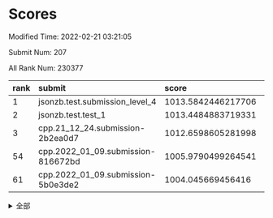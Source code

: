 # Scores

Modified Time: 2022-02-21 03:21:05

Submit Num: 207

All Rank Num: 230377

| rank |               submit               |       score        |       sigma        | pk_num |
| :--- | :--------------------------------- | :----------------- | :----------------- | :----- |
| 1    | jsonzb.test.submission_level_4     | 1013.5842446217706 | 0.8439876255264158 | 4453   |
| 2    | jsonzb.test.test_1                 | 1013.4484883719331 | 0.7951381436701351 | 4453   |
| 3    | cpp.21_12_24.submission-2b2ea0d7   | 1012.6598605281998 | 0.789088421813368  | 4455   |
| 54   | cpp.2022_01_09.submission-816672bd | 1005.9790499264541 | 0.7191674799354425 | 4453   |
| 61   | cpp.2022_01_09.submission-5b0e3de2 | 1004.045669456416  | 0.7093154074317307 | 4450   |


<details>
<summary>全部</summary>

| rank |                 submit                 |       score        |       sigma        | pk_num |
| :--- | :------------------------------------- | :----------------- | :----------------- | :----- |
| 1    | jsonzb.test.submission_level_4         | 1013.5842446217706 | 0.8439876255264158 | 4453   |
| 2    | jsonzb.test.test_1                     | 1013.4484883719331 | 0.7951381436701351 | 4453   |
| 3    | cpp.21_12_24.submission-2b2ea0d7       | 1012.6598605281998 | 0.789088421813368  | 4455   |
| 4    | gobigger.level_3.submission_level_3_46 | 1011.6582402278533 | 0.7849839904696115 | 4450   |
| 5    | gobigger.level_3.submission_level_3_28 | 1011.6449630867986 | 0.7664113227486141 | 4456   |
| 6    | gobigger.level_3.submission_level_3_26 | 1011.4779536135671 | 0.7659519309662298 | 4457   |
| 7    | gobigger.level_3.submission_level_3_40 | 1011.4028209197257 | 0.7688143157856256 | 4451   |
| 8    | gobigger.level_3.submission_level_3_31 | 1011.2734756933969 | 0.7649250998949427 | 4450   |
| 9    | gobigger.level_3.submission_level_3_29 | 1011.142516767585  | 0.7713430886267822 | 4453   |
| 10   | gobigger.level_3.submission_level_3_41 | 1011.1405983670446 | 0.7659795218022256 | 4449   |
| 11   | gobigger.level_3.submission_level_3_36 | 1011.0289929104661 | 0.794389830841349  | 4454   |
| 12   | gobigger.level_3.submission_level_3_4  | 1010.8781888019438 | 0.7566466479905742 | 4447   |
| 13   | gobigger.level_3.submission_level_3_1  | 1010.8258247884703 | 0.7627997593561687 | 4450   |
| 14   | gobigger.level_3.submission_level_3_37 | 1010.7167954377122 | 0.7543612144164151 | 4446   |
| 15   | gobigger.level_3.submission_level_3_42 | 1010.6044003759165 | 0.7601455565987997 | 4455   |
| 16   | gobigger.level_3.submission_level_3_2  | 1010.4871813976165 | 0.7786460031639827 | 4454   |
| 17   | gobigger.level_3.submission_level_3_5  | 1010.4742582227244 | 0.7779593556512865 | 4451   |
| 18   | gobigger.level_3.submission_level_3_33 | 1010.3601208990477 | 0.7539542172418535 | 4454   |
| 19   | gobigger.level_3.submission_level_3_15 | 1010.3525785198802 | 0.7788531083176174 | 4452   |
| 20   | gobigger.level_3.submission_level_3_39 | 1010.2940288216928 | 0.7492356382394268 | 4450   |
| 21   | gobigger.level_3.submission_level_3_44 | 1010.2347498511784 | 0.7708459453243052 | 4451   |
| 22   | gobigger.level_3.submission_level_3_19 | 1010.2178074907106 | 0.7614331016147554 | 4456   |
| 23   | gobigger.level_3.submission_level_3_16 | 1010.2137263822444 | 0.748810790381963  | 4452   |
| 24   | gobigger.level_3.submission_level_3_14 | 1010.2113356164118 | 0.7813486923147195 | 4455   |
| 25   | gobigger.level_3.submission_level_3_8  | 1010.1532021219218 | 0.7590474827002462 | 4447   |
| 26   | gobigger.level_3.submission_level_3_12 | 1010.1133346675648 | 0.744004078732022  | 4454   |
| 27   | gobigger.level_3.submission_level_3_48 | 1010.1132540199504 | 0.7736082489679127 | 4449   |
| 28   | gobigger.level_3.submission_level_3_0  | 1010.0736490065842 | 0.7767364358708062 | 4450   |
| 29   | gobigger.level_3.submission_level_3_6  | 1009.9560386392964 | 0.7530750009403803 | 4450   |
| 30   | gobigger.level_3.submission_level_3_35 | 1009.955916957481  | 0.7784419720034207 | 4450   |
| 31   | gobigger.level_3.submission_level_3_27 | 1009.9313992274002 | 0.758111914665813  | 4455   |
| 32   | gobigger.level_3.submission_level_3_11 | 1009.9006637285366 | 0.7468988753733254 | 4449   |
| 33   | gobigger.level_3.submission_level_3_24 | 1009.8892244384076 | 0.7336239585519715 | 4453   |
| 34   | gobigger.level_3.submission_level_3_43 | 1009.842223328752  | 0.7775645801571975 | 4447   |
| 35   | gobigger.level_3.submission_level_3_13 | 1009.7125777162461 | 0.7414666459628516 | 4443   |
| 36   | gobigger.level_3.submission_level_3_32 | 1009.6979469786949 | 0.748618430813297  | 4453   |
| 37   | gobigger.level_3.submission_level_3_18 | 1009.6347082243808 | 0.7553714905392059 | 4454   |
| 38   | gobigger.level_3.submission_level_3_38 | 1009.4485188956546 | 0.7444858980632508 | 4457   |
| 39   | gobigger.level_3.submission_level_3_20 | 1009.4171977425308 | 0.7656403002415827 | 4452   |
| 40   | gobigger.level_3.submission_level_3_10 | 1009.4131194132547 | 0.7394187343426936 | 4450   |
| 41   | gobigger.level_3.submission_level_3_3  | 1009.3285877001557 | 0.7610643202345464 | 4454   |
| 42   | gobigger.level_3.submission_level_3_17 | 1009.2960017693729 | 0.7330785005081072 | 4451   |
| 43   | gobigger.level_3.submission_level_3_22 | 1009.2348264997138 | 0.7570458579698608 | 4450   |
| 44   | gobigger.level_3.submission_level_3_25 | 1009.1350601852355 | 0.7372251593793387 | 4452   |
| 45   | gobigger.level_3.submission_level_3_30 | 1009.0691113566605 | 0.7491970470518905 | 4450   |
| 46   | gobigger.level_3.submission_level_3_47 | 1008.8898756481697 | 0.7378519416043896 | 4453   |
| 47   | gobigger.level_3.submission_level_3_9  | 1008.8613115291954 | 0.743678413467142  | 4453   |
| 48   | gobigger.level_3.submission_level_3_34 | 1008.6789176647275 | 0.7421097099477302 | 4447   |
| 49   | gobigger.level_3.submission_level_3_21 | 1008.6596715454565 | 0.7387465913743833 | 4446   |
| 50   | gobigger.level_3.submission_level_3_7  | 1008.6419740179826 | 0.7476829647041292 | 4452   |
| 51   | gobigger.level_3.submission_level_3_49 | 1008.637355911775  | 0.7507400253587192 | 4455   |
| 52   | gobigger.level_3.submission_level_3_45 | 1008.541184859778  | 0.7536651444495815 | 4450   |
| 53   | gobigger.level_3.submission_level_3_23 | 1008.4537949261121 | 0.7523842624456235 | 4450   |
| 54   | cpp.2022_01_09.submission-816672bd     | 1005.9790499264541 | 0.7191674799354425 | 4453   |
| 55   | gobigger.level_1.submission_level_1_47 | 1004.8976894013124 | 0.7255916065293556 | 4454   |
| 56   | gobigger.level_1.submission_level_1_41 | 1004.7519899273235 | 0.7229181790584441 | 4453   |
| 57   | gobigger.level_1.submission_level_1_32 | 1004.5261678140844 | 0.7107061440991805 | 4451   |
| 58   | gobigger.level_1.submission_level_1_4  | 1004.5222925895375 | 0.7278190624798337 | 4454   |
| 59   | gobigger.level_1.submission_level_1_45 | 1004.3496815858219 | 0.7077866170506478 | 4452   |
| 60   | gobigger.level_1.submission_level_1_38 | 1004.2851898326487 | 0.7311869633793396 | 4451   |
| 61   | cpp.2022_01_09.submission-5b0e3de2     | 1004.045669456416  | 0.7093154074317307 | 4450   |
| 62   | gobigger.level_1.submission_level_1_2  | 1003.8916771913032 | 0.7168523381011521 | 4455   |
| 63   | gobigger.level_1.submission_level_1_14 | 1003.8839783228316 | 0.7155095814758508 | 4453   |
| 64   | gobigger.level_1.submission_level_1_17 | 1003.7677191237675 | 0.7220570853204137 | 4451   |
| 65   | gobigger.level_1.submission_level_1_8  | 1003.7534307995384 | 0.7152773572900664 | 4452   |
| 66   | gobigger.level_1.submission_level_1_31 | 1003.7117946332821 | 0.7158373186653716 | 4454   |
| 67   | gobigger.level_1.submission_level_1_34 | 1003.7028126512768 | 0.7084210507207377 | 4451   |
| 68   | gobigger.level_1.submission_level_1_13 | 1003.6997114715997 | 0.7178436391919052 | 4455   |
| 69   | gobigger.level_1.submission_level_1_1  | 1003.6906435688381 | 0.7117541011040952 | 4454   |
| 70   | gobigger.level_1.submission_level_1_23 | 1003.672155430213  | 0.716115561080522  | 4450   |
| 71   | gobigger.level_1.submission_level_1_7  | 1003.6277974239032 | 0.7189180948504028 | 4450   |
| 72   | gobigger.level_1.submission_level_1_11 | 1003.6106484186698 | 0.7195258594551578 | 4456   |
| 73   | gobigger.level_1.submission_level_1_27 | 1003.6045853816528 | 0.7235599853465243 | 4448   |
| 74   | gobigger.level_1.submission_level_1_22 | 1003.543435861431  | 0.7152156727090967 | 4458   |
| 75   | gobigger.level_1.submission_level_1_3  | 1003.4594421168078 | 0.7070660268030226 | 4451   |
| 76   | gobigger.level_1.submission_level_1_44 | 1003.457380105578  | 0.7209090084259087 | 4452   |
| 77   | gobigger.level_1.submission_level_1_10 | 1003.4057945114191 | 0.7278553176595322 | 4450   |
| 78   | gobigger.level_1.submission_level_1_5  | 1003.3408962707798 | 0.7150742738414814 | 4450   |
| 79   | gobigger.level_1.submission_level_1_6  | 1003.2926058710988 | 0.7178866511835138 | 4452   |
| 80   | gobigger.level_1.submission_level_1_40 | 1003.2916897015023 | 0.7317752083275143 | 4454   |
| 81   | gobigger.level_1.submission_level_1_9  | 1003.2590129998575 | 0.7361061116474773 | 4454   |
| 82   | gobigger.level_1.submission_level_1_16 | 1003.1676754018154 | 0.7168940926558568 | 4451   |
| 83   | gobigger.level_1.submission_level_1_37 | 1003.1573338398587 | 0.7241375852873012 | 4453   |
| 84   | gobigger.level_1.submission_level_1_36 | 1003.1568416370582 | 0.7221436694561556 | 4455   |
| 85   | gobigger.level_1.submission_level_1_24 | 1003.1490948470184 | 0.7133984199830625 | 4450   |
| 86   | gobigger.level_1.submission_level_1_26 | 1003.1349963673788 | 0.7094368467142751 | 4455   |
| 87   | gobigger.level_1.submission_level_1_30 | 1003.0423369887039 | 0.7233693747747382 | 4452   |
| 88   | gobigger.level_1.submission_level_1_43 | 1003.0186122320911 | 0.7159673271019814 | 4460   |
| 89   | gobigger.level_1.submission_level_1_46 | 1002.9919390197509 | 0.7197428922145035 | 4446   |
| 90   | gobigger.level_1.submission_level_1_19 | 1002.8791696849689 | 0.7051736622354073 | 4453   |
| 91   | gobigger.level_1.submission_level_1_0  | 1002.8523231905639 | 0.7168359247139496 | 4448   |
| 92   | gobigger.level_1.submission_level_1_15 | 1002.7502004346259 | 0.7144602604484159 | 4451   |
| 93   | gobigger.level_1.submission_level_1_20 | 1002.687073305229  | 0.7169456297722315 | 4451   |
| 94   | gobigger.level_1.submission_level_1_21 | 1002.6845982534842 | 0.7062220132461997 | 4450   |
| 95   | gobigger.level_1.submission_level_1_25 | 1002.6412554813247 | 0.7136931247828359 | 4455   |
| 96   | gobigger.level_1.submission_level_1_33 | 1002.6333889494819 | 0.7131309977510368 | 4451   |
| 97   | gobigger.level_1.submission_level_1_49 | 1002.3389560515348 | 0.7224452856986663 | 4453   |
| 98   | gobigger.level_1.submission_level_1_42 | 1002.334674160437  | 0.7066725321293046 | 4454   |
| 99   | gobigger.level_1.submission_level_1_18 | 1002.2818872287236 | 0.7149054571506854 | 4454   |
| 100  | gobigger.level_1.submission_level_1_48 | 1002.1843129744457 | 0.7118473985650352 | 4453   |
| 101  | gobigger.level_1.submission_level_1_35 | 1001.9649593729079 | 0.7079542303793082 | 4449   |
| 102  | gobigger.level_1.submission_level_1_28 | 1001.9348673130156 | 0.7167083020181223 | 4446   |
| 103  | gobigger.level_1.submission_level_1_39 | 1001.9342405231946 | 0.714793014257206  | 4456   |
| 104  | gobigger.level_1.submission_level_1_12 | 1001.6450636687221 | 0.7027738679720982 | 4454   |
| 105  | gobigger.level_1.submission_level_1_29 | 1001.5660897633013 | 0.7153282862724809 | 4451   |
| 106  | gobigger.random.submission_random_1    | 997.8825165008999  | 0.7085273451732873 | 4451   |
| 107  | gobigger.random.submission_random_30   | 997.1370411412292  | 0.7124665065554124 | 4451   |
| 108  | gobigger.random.submission_random_5    | 997.043802901112   | 0.7071050806854804 | 4455   |
| 109  | gobigger.random.submission_random_12   | 996.8560077081659  | 0.7187776721990895 | 4453   |
| 110  | gobigger.random.submission_random_18   | 996.8546155608609  | 0.6980855332189608 | 4449   |
| 111  | gobigger.random.submission_random_36   | 996.7621019403559  | 0.6970077628970751 | 4453   |
| 112  | gobigger.random.submission_random_10   | 996.7282554799965  | 0.7011886073734588 | 4451   |
| 113  | gobigger.random.submission_random_15   | 996.6787667876323  | 0.703681405531767  | 4454   |
| 114  | gobigger.random.submission_random_23   | 996.628933706965   | 0.7139291833497492 | 4453   |
| 115  | gobigger.random.submission_random_7    | 996.557645713944   | 0.7026244190181001 | 4451   |
| 116  | gobigger.random.submission_random_13   | 996.4917346699795  | 0.7015277656569722 | 4448   |
| 117  | gobigger.random.submission_random_43   | 996.377523140187   | 0.7116499685150769 | 4447   |
| 118  | gobigger.random.submission_random_21   | 996.371128785582   | 0.7121418910498523 | 4457   |
| 119  | gobigger.random.submission_random_17   | 996.3587770170157  | 0.6992120447060479 | 4448   |
| 120  | gobigger.random.submission_random_0    | 996.2946638148817  | 0.6991594571887035 | 4453   |
| 121  | gobigger.random.submission_random_29   | 996.2294246091831  | 0.7032400630457504 | 4449   |
| 122  | gobigger.random.submission_random_27   | 996.1422214484703  | 0.7071943469155119 | 4453   |
| 123  | gobigger.random.submission_random_45   | 996.1110338985245  | 0.7076853879214632 | 4451   |
| 124  | gobigger.random.submission_random_24   | 996.0798731107523  | 0.6996433224558127 | 4449   |
| 125  | gobigger.random.submission_random_11   | 996.0705146549333  | 0.7059035149465679 | 4454   |
| 126  | gobigger.random.submission_random_32   | 995.9875869851347  | 0.7199500356484533 | 4448   |
| 127  | gobigger.random.submission_random_2    | 995.8992047712107  | 0.7076745573090863 | 4456   |
| 128  | gobigger.random.submission_random_31   | 995.850330006934   | 0.6956603421209987 | 4450   |
| 129  | gobigger.random.submission_random_46   | 995.786608102946   | 0.7072022964062988 | 4448   |
| 130  | gobigger.random.submission_random_26   | 995.7678175554793  | 0.706670864687471  | 4453   |
| 131  | gobigger.random.submission_random_9    | 995.7141173177043  | 0.722822595862529  | 4450   |
| 132  | gobigger.random.submission_random_25   | 995.7094727740778  | 0.7008550483341386 | 4453   |
| 133  | gobigger.random.submission_random_8    | 995.6120335078044  | 0.7156304716537013 | 4457   |
| 134  | gobigger.random.submission_random_49   | 995.6059959539739  | 0.710177523176365  | 4453   |
| 135  | gobigger.random.submission_random_38   | 995.5643711532338  | 0.7101174312991694 | 4450   |
| 136  | gobigger.random.submission_random_28   | 995.5636923593797  | 0.710276617934101  | 4454   |
| 137  | gobigger.random.submission_random_42   | 995.5605618655508  | 0.7059029360600643 | 4447   |
| 138  | gobigger.random.submission_random_16   | 995.5372949507487  | 0.7074410600621841 | 4448   |
| 139  | gobigger.random.submission_random_34   | 995.4925461953177  | 0.6954103150252311 | 4451   |
| 140  | gobigger.random.submission_random_40   | 995.4891870855188  | 0.72291930523823   | 4455   |
| 141  | gobigger.random.submission_random_35   | 995.470503752167   | 0.7241650092648553 | 4451   |
| 142  | gobigger.random.submission_random_47   | 995.4633895737635  | 0.7088745301153625 | 4452   |
| 143  | gobigger.random.submission_random_19   | 995.4540114983264  | 0.7130258082357623 | 4447   |
| 144  | gobigger.random.submission_random_33   | 995.356812779613   | 0.7085944327808169 | 4450   |
| 145  | gobigger.random.submission_random_3    | 995.3322656312153  | 0.72672309090795   | 4450   |
| 146  | gobigger.random.submission_random_4    | 995.289301147279   | 0.7135209015195035 | 4449   |
| 147  | gobigger.random.submission_random_6    | 995.2045471701143  | 0.7146572250300823 | 4452   |
| 148  | gobigger.random.submission_random_37   | 995.1701695818474  | 0.7288802203207078 | 4452   |
| 149  | gobigger.random.submission_random_48   | 995.1265448167502  | 0.7025956512891245 | 4451   |
| 150  | gobigger.random.submission_random_14   | 995.1101949936298  | 0.7129808374812852 | 4454   |
| 151  | gobigger.random.submission_random_20   | 995.1007441367674  | 0.7216195232347776 | 4457   |
| 152  | gobigger.random.submission_random_44   | 995.0733662834741  | 0.7125833611097482 | 4456   |
| 153  | gobigger.random.submission_random_22   | 995.0174828773438  | 0.721831886671302  | 4453   |
| 154  | gobigger.random.submission_random_39   | 994.7667927219845  | 0.7119167842075791 | 4450   |
| 155  | gobigger.random.submission_random_41   | 994.7323416799909  | 0.7333756251909676 | 4453   |
| 156  | gobigger.level_2.submission_level_2_47 | 993.9073351533058  | 0.7356966956012015 | 4450   |
| 157  | gobigger.level_2.submission_level_2_38 | 993.4409500948185  | 0.7366736957689896 | 4454   |
| 158  | gobigger.level_2.submission_level_2_2  | 993.3422855453123  | 0.7261617553634672 | 4447   |
| 159  | gobigger.level_2.submission_level_2_10 | 993.3101177424965  | 0.7510887350330366 | 4451   |
| 160  | gobigger.level_2.submission_level_2_18 | 993.1624730231686  | 0.7365651533638071 | 4451   |
| 161  | gobigger.level_2.submission_level_2_13 | 993.0806799046699  | 0.7304874513101159 | 4453   |
| 162  | gobigger.level_2.submission_level_2_6  | 993.0004168705411  | 0.731773507164683  | 4453   |
| 163  | gobigger.level_2.submission_level_2_29 | 992.9705173713172  | 0.7284751173210391 | 4453   |
| 164  | gobigger.level_2.submission_level_2_16 | 992.8530548949036  | 0.7465957926519934 | 4455   |
| 165  | gobigger.level_2.submission_level_2_36 | 992.837651632999   | 0.7404211691830231 | 4455   |
| 166  | gobigger.level_2.submission_level_2_21 | 992.8246943455915  | 0.7263325937462057 | 4451   |
| 167  | gobigger.level_2.submission_level_2_0  | 992.6818878040643  | 0.7467147280132022 | 4446   |
| 168  | gobigger.level_2.submission_level_2_1  | 992.6789063382481  | 0.749363668290208  | 4456   |
| 169  | gobigger.level_2.submission_level_2_3  | 992.6629566580286  | 0.730524450824745  | 4453   |
| 170  | gobigger.level_2.submission_level_2_30 | 992.5011647073137  | 0.7360370580669158 | 4454   |
| 171  | gobigger.level_2.submission_level_2_19 | 992.4974571769316  | 0.7166501870718788 | 4446   |
| 172  | gobigger.level_2.submission_level_2_20 | 992.492588658407   | 0.7324541679331952 | 4450   |
| 173  | gobigger.level_2.submission_level_2_48 | 992.4696705436928  | 0.7494215208869088 | 4450   |
| 174  | gobigger.level_2.submission_level_2_7  | 992.4501219202346  | 0.7345000137765123 | 4457   |
| 175  | gobigger.level_2.submission_level_2_5  | 992.4146915012661  | 0.7261805274653024 | 4451   |
| 176  | gobigger.level_2.submission_level_2_22 | 992.4077982277735  | 0.732397790856129  | 4454   |
| 177  | gobigger.level_2.submission_level_2_40 | 992.3997597634277  | 0.7428791033883321 | 4453   |
| 178  | gobigger.level_2.submission_level_2_34 | 992.3260134708366  | 0.7350860016566535 | 4449   |
| 179  | gobigger.level_2.submission_level_2_41 | 992.3122701185061  | 0.7327199635560513 | 4448   |
| 180  | gobigger.level_2.submission_level_2_39 | 992.2399329478254  | 0.7403735745402216 | 4453   |
| 181  | gobigger.level_2.submission_level_2_15 | 992.2062495907993  | 0.740318183375368  | 4455   |
| 182  | gobigger.level_2.submission_level_2_28 | 992.2021577130207  | 0.7301859305788456 | 4452   |
| 183  | gobigger.level_2.submission_level_2_45 | 992.0973102182063  | 0.7531887820937385 | 4450   |
| 184  | gobigger.level_2.submission_level_2_33 | 992.0875064035332  | 0.7417935254691131 | 4452   |
| 185  | gobigger.level_2.submission_level_2_11 | 992.0248715283683  | 0.7355748315030394 | 4455   |
| 186  | gobigger.level_2.submission_level_2_8  | 991.9707555079369  | 0.7333998535378468 | 4454   |
| 187  | gobigger.level_2.submission_level_2_4  | 991.7857099765909  | 0.7389769967303573 | 4450   |
| 188  | gobigger.level_2.submission_level_2_9  | 991.7625065382423  | 0.7686194021942935 | 4448   |
| 189  | gobigger.level_2.submission_level_2_44 | 991.6912360295873  | 0.756887928971042  | 4451   |
| 190  | gobigger.level_2.submission_level_2_46 | 991.6802627137606  | 0.7567606445142366 | 4455   |
| 191  | gobigger.level_2.submission_level_2_31 | 991.6786638728528  | 0.7569470976228667 | 4447   |
| 192  | gobigger.level_2.submission_level_2_26 | 991.5619736186433  | 0.7383985417565788 | 4453   |
| 193  | gobigger.level_2.submission_level_2_23 | 991.5567175637774  | 0.7590514764337337 | 4451   |
| 194  | gobigger.level_2.submission_level_2_37 | 991.5180642505152  | 0.7540499909218633 | 4450   |
| 195  | gobigger.level_2.submission_level_2_42 | 991.482043067202   | 0.7464792379466654 | 4452   |
| 196  | gobigger.level_2.submission_level_2_17 | 991.3859241953443  | 0.7628299927934653 | 4453   |
| 197  | gobigger.level_2.submission_level_2_49 | 991.3841070359808  | 0.7462509649402909 | 4451   |
| 198  | gobigger.level_2.submission_level_2_35 | 991.3355143833173  | 0.7766761196768547 | 4452   |
| 199  | gobigger.level_2.submission_level_2_32 | 991.2870376342207  | 0.7406147160926302 | 4449   |
| 200  | gobigger.level_2.submission_level_2_12 | 991.2475859975091  | 0.7569706267558773 | 4451   |
| 201  | gobigger.level_2.submission_level_2_25 | 991.1580604866701  | 0.7606156282321536 | 4448   |
| 202  | gobigger.level_2.submission_level_2_24 | 991.0809799626688  | 0.763648107721097  | 4452   |
| 203  | gobigger.level_2.submission_level_2_27 | 991.0626791561155  | 0.7629309538056779 | 4454   |
| 204  | gobigger.level_2.submission_level_2_14 | 991.0626334506178  | 0.741913184303205  | 4451   |
| 205  | gobigger.level_2.submission_level_2_43 | 990.9030386663054  | 0.7498381853812481 | 4453   |
| 206  | gobigger.none.submission_none_1        | 978.1451874697361  | 1.262668019606112  | 4447   |
| 207  | gobigger.none.submission_none_0        | 976.3642088841057  | 1.420170004358006  | 4453   |

</details>